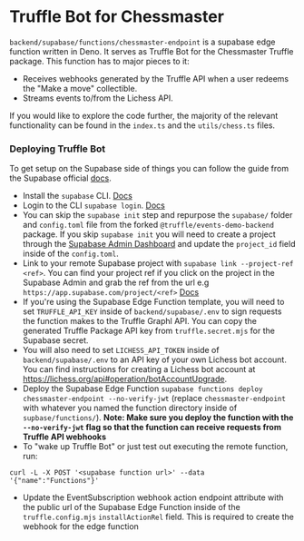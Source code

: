 # Truffle Bot for Chessmaster

`backend/supabase/functions/chessmaster-endpoint` is a supabase edge function written in Deno. It serves as Truffle Bot for the Chessmaster Truffle package. This function has to major pieces to it:
* Receives webhooks generated by the Truffle API when a user redeems the "Make a move" collectible.
* Streams events to/from the Lichess API.

If you would like to explore the code further, the majority of the relevant functionality can be found in the `index.ts` and the `utils/chess.ts` files.

### Deploying Truffle Bot
To get setup on the Supabase side of things you can follow the guide from the Supabase official [docs](https://supabase.com/docs/guides/functions#creating-a-function).

* Install the `supabase` CLI. [Docs](https://supabase.com/docs/reference/cli/installing-and-updating)
* Login to the CLI `supabase login`. [Docs](https://supabase.com/docs/reference/cli/supabase-login)
* You can skip the `supabase init` step and repurpose the `supabase/` folder and `config.toml` file from the forked `@truffle/events-demo-backend` package. If you skip `supabase init` you will need to create a project through the [Supabase Admin Dashboard](https://app.supabase.com/) and update the `project_id` field inside of the `config.toml`.
* Link to your remote Supabase project with `supabase link --project-ref <ref>`. You can find your project ref if you click on the project in the Supabase Admin and grab the ref from the url e.g `https://app.supabase.com/project/<ref>` [Docs](https://supabase.com/docs/reference/cli/supabase-link) 
* If you're using the Supabase Edge Function template, you will need to set `TRUFFLE_API_KEY` inside of `backend/supabase/.env` to sign requests the function makes to the Truffle Graphl API. You can copy the generated Truffle Package API key from `truffle.secret.mjs` for the Supabase secret.
* You will also need to set `LICHESS_API_TOKEN` inside of `backend/supabase/.env` to an API key of your own Lichess bot account. You can find instructions for creating a Lichess bot account at https://lichess.org/api#operation/botAccountUpgrade.
* Deploy the Supabase Edge Function `supabase functions deploy chessmaster-endpoint --no-verify-jwt` (replace `chessmaster-endpoint` with whatever you named the function directory inside of `supbase/functions/`). **Note: Make sure you deploy the function with the `--no-verify-jwt` flag so that the function can receive requests from Truffle API webhooks**
* To "wake up Truffle Bot" or just test out executing the remote function, run:
```shell
curl -L -X POST '<supabase function url>' --data '{"name":"Functions"}'
```
* Update the EventSubscription webhook action endpoint attribute with the public url of the Supabase Edge Function inside of the `truffle.config.mjs` `installActionRel` field. This is required to create the webhook for the edge function